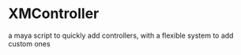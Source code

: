 # XMController
 a maya script to quickly add controllers, with a flexible system to add custom ones
